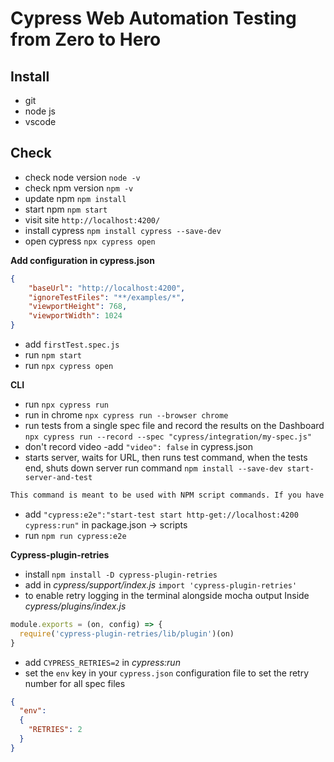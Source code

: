 # Cypress Web Automation Testing from Zero to Hero
## Install
* git
* node js
* vscode
## Check
* check node version `node -v`
* check npm version `npm -v`
* update npm `npm install`
* start npm `npm start`
* visit site `http://localhost:4200/`
* install cypress `npm install cypress --save-dev`
* open cypress `npx cypress open`

**Add configuration in cypress.json**
```json
{
    "baseUrl": "http://localhost:4200",
    "ignoreTestFiles": "**/examples/*",
    "viewportHeight": 768,
    "viewportWidth": 1024
}
```
* add `firstTest.spec.js`
* run `npm start`
* run `npx cypress open`

**CLI**
* run `npx cypress run`
* run in chrome `npx cypress run --browser chrome`
* run tests from a single spec file and record the results on the Dashboard `npx cypress run --record --spec "cypress/integration/my-spec.js"`
* don't record video -add `"video": false` in cypress.json
* starts server, waits for URL, then runs test command, when the tests end, shuts down server run command `npm install --save-dev start-server-and-test`
```txt
This command is meant to be used with NPM script commands. If you have a "start server", and "test" script names for example, you can start the server, wait for a url to respond, then run tests. When the test process exits, the server is shut down.
```
* add `"cypress:e2e":"start-test start http-get://localhost:4200 cypress:run"` in package.json -> scripts 
* run `npm run cypress:e2e`

**Cypress-plugin-retries**
* install `npm install -D cypress-plugin-retries`
* add in *cypress/support/index.js* `import 'cypress-plugin-retries'`
* to enable retry logging in the terminal alongside mocha output Inside *cypress/plugins/index.js*
```js
module.exports = (on, config) => {
  require('cypress-plugin-retries/lib/plugin')(on)
}
```
* add `CYPRESS_RETRIES=2` in *cypress:run*
* set the `env` key in your `cypress.json` configuration file to set the retry number for all spec files
```json
{
  "env":
  {
    "RETRIES": 2
  }
}
```
